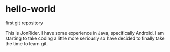 # hello-world
first git repository

This is JonRider. I have some experience in Java, specifically Android. I am starting to take coding a little more seriously so have decided to finally take the time to learn git. 
